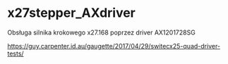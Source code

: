 # x27stepper_AXdriver
 Obsługa silnika krokowego x27.168 poprzez driver AX1201728SG

https://guy.carpenter.id.au/gaugette/2017/04/29/switecx25-quad-driver-tests/